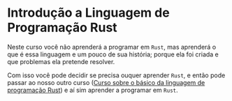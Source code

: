 Introdução a Linguagem de Programação Rust
==========================================

Neste curso você não aprenderá a programar em `Rust`, mas aprenderá o que é
essa linguagem e um pouco de sua história; porque ela foi criada e que problemas
ela pretende resolver.

Com isso você pode decidir se precisa ouquer aprender `Rust`, e então pode
passar ao nosso outro curso ([Curso sobre o básico da linguagem de programação Rust](https://github.com/e5r-learning/course-rust-basic))
e aí sim aprender a programar em `Rust`.


